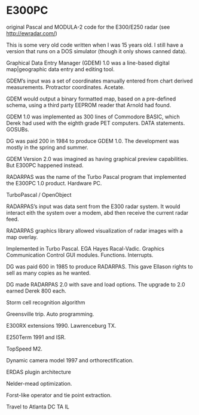 # E300PC
original Pascal and MODULA-2 code for the E300/E250 radar (see http://ewradar.com/)

This is some very old code written when I was 15 years old.  I still have a version that runs on a DOS simulator (though it only shows canned data).

Graphical Data Entry Manager (GDEM) 1.0 was a line-based digital map|geographic data entry and editing tool.

GDEM’s input was a set of coordinates manually entered from chart derived measurements.  Protractor coordinates.  Acetate.

GDEM would output a binary formatted map, based on a pre-defined schema, using a third party EEPROM reader that Arnold had found.

GDEM 1.0 was implemented as 300 lines of Commodore BASIC, which Derek had used with the eighth grade PET computers.  DATA statements.  GOSUBs.

DG was paid 200 in 1984 to produce GDEM 1.0.  The development was mostly in the spring and summer.

GDEM Version 2.0 was imagined as having graphical preview capabilities.  But E300PC happened instead.

RADARPAS was the name of the Turbo Pascal program that implemented the E300PC 1.0 product.  Hardware PC.

TurboPascal / OpenObject

RADARPAS’s input was data sent from the E300 radar system.  It would interact eith the system over a modem, abd then receive the current radar feed.

RADARPAS graphics library allowed visualization of radar images with a map overlay.

Implemented in Turbo Pascal.  EGA Hayes Racal-Vadic.  Graphics Communication Control GUI modules.  Functions.  Interrupts.

<Depict these as nassi-shneidermen diagrams>

DG was paid 600 in 1985 to produce RADARPAS.  This gave Ellason rights to sell as many copies as he wanted.

DG made RADARPAS 2.0 with save and load options.  The upgrade to 2.0 earned Derek 800 each.

Storm cell recognition algorithm

Greensville trip.  Auto programming.

E300RX extensions 1990.  Lawrenceburg TX.

E250Term 1991 and ISR.

TopSpeed M2.

Dynamic camera model 1997 and orthorectification.

ERDAS plugin architecture

Nelder-mead optimization.

Forst-like operator and tie point extraction.

Travel to Atlanta DC TA IL
